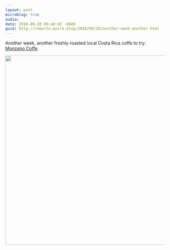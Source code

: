 ```yaml
---
layout: post
microblog: true
audio: 
date: 2018-09-20 09:40:45 -0600
guid: http://roberto.micro.blog/2018/09/20/another-week-another.html
---
```

Another week, another freshly roasted local Costa Rica coffe to try: [Monzano Coffe](http://monzanocoffee.com/inicio/).

<img src="http://roberto.mateu.me/uploads/2018/5a79cff2eb.jpg" width="600" height="600" />
